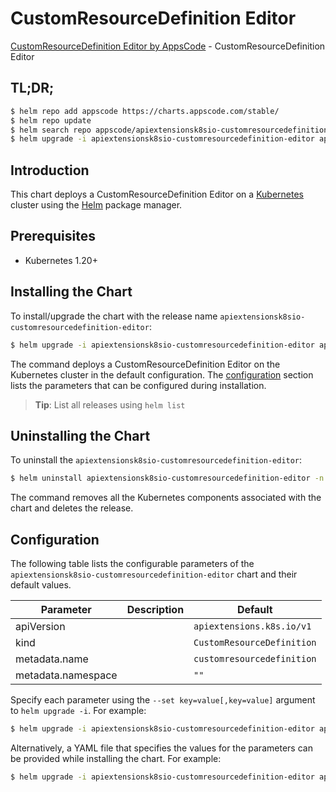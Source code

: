 # CustomResourceDefinition Editor

[CustomResourceDefinition Editor by AppsCode](https://appscode.com) - CustomResourceDefinition Editor

## TL;DR;

```bash
$ helm repo add appscode https://charts.appscode.com/stable/
$ helm repo update
$ helm search repo appscode/apiextensionsk8sio-customresourcedefinition-editor --version=v0.17.0
$ helm upgrade -i apiextensionsk8sio-customresourcedefinition-editor appscode/apiextensionsk8sio-customresourcedefinition-editor -n default --create-namespace --version=v0.17.0
```

## Introduction

This chart deploys a CustomResourceDefinition Editor on a [Kubernetes](http://kubernetes.io) cluster using the [Helm](https://helm.sh) package manager.

## Prerequisites

- Kubernetes 1.20+

## Installing the Chart

To install/upgrade the chart with the release name `apiextensionsk8sio-customresourcedefinition-editor`:

```bash
$ helm upgrade -i apiextensionsk8sio-customresourcedefinition-editor appscode/apiextensionsk8sio-customresourcedefinition-editor -n default --create-namespace --version=v0.17.0
```

The command deploys a CustomResourceDefinition Editor on the Kubernetes cluster in the default configuration. The [configuration](#configuration) section lists the parameters that can be configured during installation.

> **Tip**: List all releases using `helm list`

## Uninstalling the Chart

To uninstall the `apiextensionsk8sio-customresourcedefinition-editor`:

```bash
$ helm uninstall apiextensionsk8sio-customresourcedefinition-editor -n default
```

The command removes all the Kubernetes components associated with the chart and deletes the release.

## Configuration

The following table lists the configurable parameters of the `apiextensionsk8sio-customresourcedefinition-editor` chart and their default values.

|     Parameter      | Description |                Default                |
|--------------------|-------------|---------------------------------------|
| apiVersion         |             | <code>apiextensions.k8s.io/v1</code>  |
| kind               |             | <code>CustomResourceDefinition</code> |
| metadata.name      |             | <code>customresourcedefinition</code> |
| metadata.namespace |             | <code>""</code>                       |


Specify each parameter using the `--set key=value[,key=value]` argument to `helm upgrade -i`. For example:

```bash
$ helm upgrade -i apiextensionsk8sio-customresourcedefinition-editor appscode/apiextensionsk8sio-customresourcedefinition-editor -n default --create-namespace --version=v0.17.0 --set apiVersion=apiextensions.k8s.io/v1
```

Alternatively, a YAML file that specifies the values for the parameters can be provided while
installing the chart. For example:

```bash
$ helm upgrade -i apiextensionsk8sio-customresourcedefinition-editor appscode/apiextensionsk8sio-customresourcedefinition-editor -n default --create-namespace --version=v0.17.0 --values values.yaml
```
